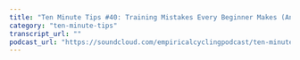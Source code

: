 ```yaml
---
title: "Ten Minute Tips #40: Training Mistakes Every Beginner Makes (And Solutions)"
category: "ten-minute-tips"
transcript_url: ""
podcast_url: "https://soundcloud.com/empiricalcyclingpodcast/ten-minute-tips-40-training-mistakes-every-beginner-makes-and-solutions"
---
```

